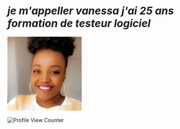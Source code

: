 

<!--
**vanybaba/vanybaba** is a ✨ _special_ ✨ repository because its `README.md` (this file) appears on your GitHub profile.

Here are some ideas to get you started:

- 🔭 I’m currently working on ...
- 🌱 I’m currently learning ...
- 👯 I’m looking to collaborate on ...
- 🤔 I’m looking for help with ...
- 💬 Ask me about ...
- 📫 How to reach me: ...
- 😄 Pronouns: ...
- ⚡ Fun fact: ...
--> 

# **_je m'appeller vanessa j'ai 25 ans formation de testeur logiciel_**

![photode mdoi](https://github.com/vanybaba/vanybaba/blob/666e7c43f39c80fc9000a798f00d97c1eea0ef89/moi.jpeg)

![Profile View Counter](https://github.com/vanybaba)

